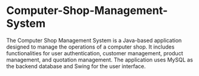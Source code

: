 # Computer-Shop-Management-System
The Computer Shop Management System is a Java-based application designed to manage the operations of a computer shop. It includes functionalities for user authentication, customer management, product management, and quotation management. The application uses MySQL as the backend database and Swing for the user interface.
